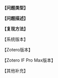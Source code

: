 <!--模板部分不要动-->
**【问题类型】**
<!--Bug/Enhance-->

**【问题描述】**
<!--必填-->

**【复现方法】**
<!--必填-->

【系统版本】
<!--e.g. Windows 11 dev 22581-->

【Zotero版本】
<!--e.g. 6.0.4-->

【Zotero IF Pro Max版本】
<!--e.g. Zotero IF Pro Max 2.5.0-->

【其他补充】

